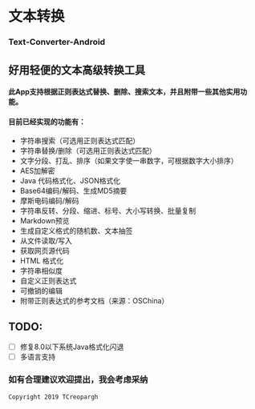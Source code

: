 # 文本转换
### Text-Converter-Android
## 好用轻便的文本高级转换工具
#### 此App支持根据正则表达式替换、删除、搜索文本，并且附带一些其他实用功能。
#### 目前已经实现的功能有：

 * 字符串搜索（可选用正则表达式匹配）
 * 字符串替换/删除（可选用正则表达式匹配）
 * 文字分段、打乱、排序（如果文字使一串数字，可根据数字大小排序）
 * AES加解密
 * Java 代码格式化、JSON格式化
 * Base64编码/解码、生成MD5摘要
 * 摩斯电码编码/解码
 * 字符串反转、分段、缩进、标号、大小写转换、批量复制
 * Markdown预览
 * 生成自定义格式的随机数、文本抽签
 * 从文件读取/写入
 * 获取网页源代码
 * HTML 格式化
 * 字符串相似度
 * 自定义正则表达式
 * 可撤销的编辑
 * 附带正则表达式的参考文档（来源：OSChina）

## TODO:
- [ ] 修复8.0以下系统Java格式化闪退
- [ ] 多语言支持
### 如有合理建议欢迎提出，我会考虑采纳

```
Copyright 2019 TCreopargh
```
